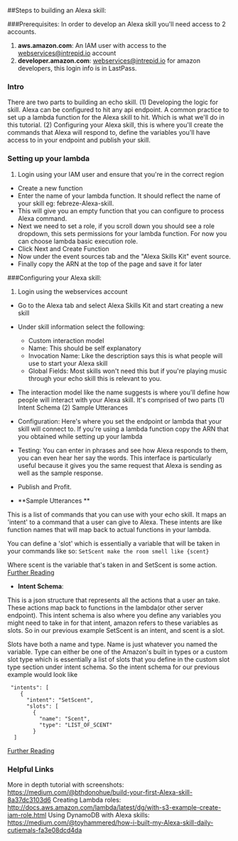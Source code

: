 ##Steps to building an Alexa skill:

###Prerequisites:
In order to develop an Alexa skill you'll need access to 2 accounts.

1. **aws.amazon.com**: An IAM user with access to the webservices@intrepid.io account
2. **developer.amazon.com**:  webservices@intrepid.io for amazon developers, this login info is in LastPass.

### Intro
There are two parts to building an echo skill. (1) Developing the logic for skill. Alexa can be configured to hit any api endpoint. A common practice to set up a lambda function for the Alexa skill to hit. Which is what we'll do in this tutorial.
(2) Configuring your Alexa skill, this is where you'll create the commands that Alexa will respond to, define the variables you'll have access to in your endpoint and publish your skill.

### Setting up your lambda

1. Login using your IAM user and ensure that you're in the correct region
* Create a new function
* Enter the name of your lambda function. It should reflect the name of your skill eg: febreze-Alexa-skill.
* This will give you an empty function that you can configure to process Alexa command.
* Next we need to set a role, if you scroll down you should see a role dropdown, this sets permissions for your lambda function. For now you can choose lambda basic execution role.  
* Click Next and Create Function
* Now under the event sources tab and the "Alexa Skills Kit" event source.
* Finally copy the ARN at the top of the page and save it for later

###Configuring your Alexa skill:

1. Login using the webservices account
* Go to the Alexa tab and select Alexa Skills Kit and start creating a new skill
* Under skill information select the following:
    * Custom interaction model
    * Name: This should be self explanatory
    * Invocation Name: Like the description says this is what people will use to start your Alexa skill
    * Global Fields: Most skills won't need this but if you're playing music through your echo skill this is relevant to you.
* The interaction model like the name suggests is where you'll define how people will interact with your Alexa skill. It's comprised of two parts (1) Intent Schema (2) Sample Utterances
* Configuration: Here's where you set the endpoint or lambda that your skill will connect to. If you're using a lambda function copy the ARN that you obtained while setting up your lambda
* Testing: You can enter in phrases and see how Alexa responds to them, you can even hear her say the words. This interface is particularly useful because it gives you the same request that Alexa is sending as well as the sample response.
* Publish and Profit.

 * **Sample Utterances **

This is a list of commands that you can use with your echo skill. It maps an 'intent' to a command that a user can give to Alexa.
These intents are like function names that will map back to actual functions in your lambda.

You can define a 'slot' which is essentially a variable that will be taken in your commands like so:
`SetScent make the room smell like {scent}`

Where scent is the variable that's taken in and SetScent is some action. [Further Reading](https://developer.amazon.com/public/solutions/Alexa/Alexa-skills-kit/docs/defining-the-voice-interface#h2_sample_utterances)

 * **Intent Schema**:

This is a json structure that represents all the actions that a user an take. These actions map back to functions in the lambda(or other server endpoint). This intent schema is also where you define any variables you might need to take in for that intent, amazon refers to these variables as slots. So in our previous example SetScent is an intent, and scent is a slot.

Slots have both a name and type. Name is just whatever you named the variable. Type can either be one of the Amazon's built in types or a custom slot type which is essentially a list of slots that you define in the custom slot type section under intent schema. So the intent schema for our previous example would look like
```
 "intents": [
    {
      "intent": "SetScent",
      "slots": [
        {
          "name": "Scent",
          "type": "LIST_OF_SCENT"
        }
  ]
```
[Further Reading](https://developer.amazon.com/public/solutions/Alexa/Alexa-skills-kit/docs/defining-the-voice-interface#h2_intents)


### Helpful Links
More in depth tutorial with screenshots: https://medium.com/@bthdonohue/build-your-first-Alexa-skill-8a37dc3103d6
Creating Lambda roles: http://docs.aws.amazon.com/lambda/latest/dg/with-s3-example-create-iam-role.html
Using DynamoDB with Alexa skills:
https://medium.com/@toyhammered/how-i-built-my-Alexa-skill-daily-cutiemals-fa3e08dcd4da
